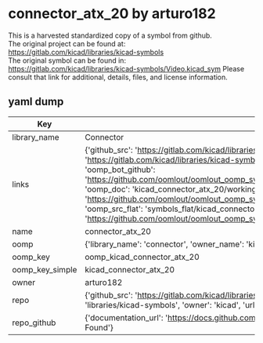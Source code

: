 # connector_atx_20 by arturo182  
This is a harvested standardized copy of a symbol from github.  
The original project can be found at:  
https://gitlab.com/kicad/libraries/kicad-symbols  
The original symbol can be found in:
https://gitlab.com/kicad/libraries/kicad-symbols/Video.kicad_sym
Please consult that link for additional, details, files, and license information.  
## yaml dump  
| Key | Value |  
| --- | --- |  
| library_name | Connector |  
| links | {'github_src': 'https://gitlab.com/kicad/libraries/kicad-symbols/Video.kicad_sym', 'github_src_repo': 'https://gitlab.com/kicad/libraries/kicad-symbols', 'oomp_bot': 'kicad_connector_atx_20/working', 'oomp_bot_github': 'https://github.com/oomlout/oomlout_oomp_symbol_bot/tree/main/kicad_connector_atx_20/working', 'oomp_doc': 'kicad_connector_atx_20/working', 'oomp_doc_github': 'https://github.com/oomlout/oomlout_oomp_symbol_doc/tree/main/kicad_connector_atx_20/working', 'oomp_src_flat': 'symbols_flat/kicad_connector_atx_20/working', 'oomp_src_flat_github': 'https://github.com/oomlout/oomlout_oomp_symbol_src/tree/main/kicad_connector_atx_20/working'} |  
| name | connector_atx_20 |  
| oomp | {'library_name': 'connector', 'owner_name': 'kicad', 'symbol_name': 'connector_atx_20'} |  
| oomp_key | oomp_kicad_connector_atx_20 |  
| oomp_key_simple | kicad_connector_atx_20 |  
| owner | arturo182 |  
| repo | {'github_src': 'https://gitlab.com/kicad/libraries/kicad-symbols/Video.kicad_sym', 'name': 'libraries/kicad-symbols', 'owner': 'kicad', 'url': 'https://gitlab.com/kicad/libraries/kicad-symbols'} |  
| repo_github | {'documentation_url': 'https://docs.github.com/rest/repos/repos#get-a-repository', 'message': 'Not Found'} |  

